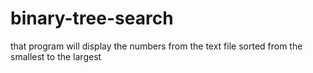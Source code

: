 # binary-tree-search
that program will display the numbers from the text file sorted from the smallest to the largest
